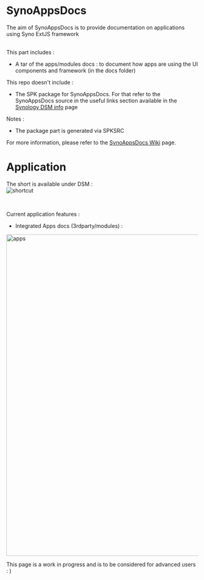 # SynoAppsDocs
The aim of SynoAppsDocs is to provide documentation on applications using Syno ExtJS framework<br><br>

This part includes :
- A tar of the apps/modules docs : to document how apps are using the UI components and framework (in the docs folder)

This repo doesn't include :
- The SPK package for SynoAppsDocs. For that refer to the SynoAppsDocs source in the useful links section available in the [Synology DSM info](https://github.com/DigitalBox98/SynoAppsDocs/wiki/Synology-DSM-info) page 

Notes : 
- The package part is generated via SPKSRC

For more information, please refer to the [SynoAppsDocs Wiki](https://github.com/DigitalBox98/SynoAppsDocs/wiki) page.

# Application

The short is available under DSM :<br>
![shortcut](https://user-images.githubusercontent.com/57635141/117479372-8c453880-af60-11eb-970a-ff1279b6275c.png)

<br>

Current application features : 

- Integrated Apps docs (3rdparty/modules) : <br>
<img width="844" alt="apps" src="https://user-images.githubusercontent.com/57635141/117019545-c8c12c00-acf5-11eb-91be-8a4f2319b93a.png">
<br>


This page is a work in progress and is to be considered for advanced users : ) <br>



